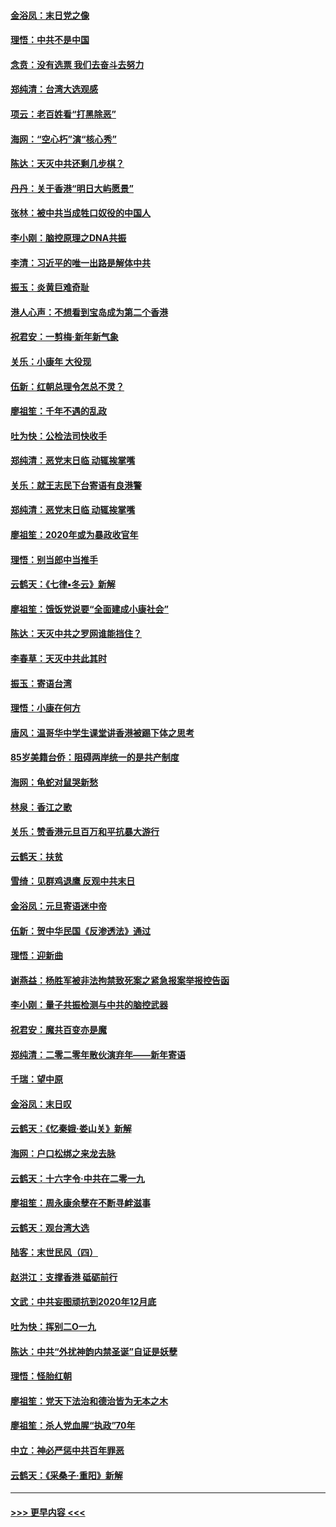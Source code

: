 #### [金浴凤：末日党之像](../pages/nsc993/n11787475.md?t=01122311) 
#### [理悟：中共不是中国](../pages/nsc993/n11787463.md?t=01122311) 
#### [念贲：没有选票  我们去奋斗去努力](../pages/nsc993/n11787398.md?t=01122311) 
#### [郑纯清：台湾大选观感](../pages/nsc993/n11786210.md?t=01122311) 
#### [项云：老百姓看“打黑除恶”](../pages/nsc993/n11785398.md?t=01122311) 
#### [海网：“空心朽”演“核心秀”](../pages/nsc993/n11783874.md?t=01122311) 
#### [陈达：天灭中共还剩几步棋？](../pages/nsc993/n11783719.md?t=01122311) 
#### [丹丹：关于香港“明日大屿愿景”](../pages/nsc993/n11783273.md?t=01122311) 
#### [张林：被中共当成牲口奴役的中国人](../pages/nsc993/n11782397.md?t=01122311) 
#### [李小刚：脑控原理之DNA共振](../pages/nsc993/n11780962.md?t=01122311) 
#### [李清：习近平的唯一出路是解体中共](../pages/nsc993/n11780866.md?t=01122311) 
#### [振玉：炎黄巨难奇耻](../pages/nsc993/n11779632.md?t=01122311) 
#### [港人心声：不想看到宝岛成为第二个香港](../pages/nsc993/n11778817.md?t=01122311) 
#### [祝君安：一剪梅‧新年新气象](../pages/nsc993/n11776340.md?t=01122311) 
#### [关乐：小康年 大役现](../pages/nsc993/n11774213.md?t=01122311) 
#### [伍新：红朝总理令怎总不灵？](../pages/nsc993/n11770813.md?t=01122311) 
#### [廖祖笙：千年不遇的乱政](../pages/nsc993/n11770373.md?t=01122311) 
#### [吐为快：公检法司快收手](../pages/nsc993/n11770359.md?t=01122311) 
#### [郑纯清：恶党末日临 动辄挨掌嘴](../pages/nsc993/n11769912.md?t=01122311) 
#### [关乐：就王志民下台寄语有良港警](../pages/nsc993/n11769903.md?t=01122311) 
#### [郑纯清：恶党末日临 动辄挨掌嘴](../pages/nsc993/n11769356.md?t=01122311) 
#### [廖祖笙：2020年或为暴政收官年](../pages/nsc993/n11768216.md?t=01122311) 
#### [理悟：别当郎中当推手](../pages/nsc993/n11768243.md?t=01122311) 
#### [云鹤天：《七律▪冬云》新解](../pages/nsc993/n11768204.md?t=01122311) 
#### [廖祖笙：饿饭党说要“全面建成小康社会”](../pages/nsc993/n11767482.md?t=01122311) 
#### [陈达：天灭中共之罗网谁能挡住？](../pages/nsc993/n11767465.md?t=01122311) 
#### [李春草：天灭中共此其时](../pages/nsc993/n11767452.md?t=01122311) 
#### [振玉：寄语台湾](../pages/nsc993/n11767432.md?t=01122311) 
#### [理悟：小康在何方](../pages/nsc993/n11767394.md?t=01122311) 
#### [唐风：温哥华中学生课堂讲香港被踢下体之思考](../pages/nsc993/n11766848.md?t=01122311) 
#### [85岁美籍台侨：阻碍两岸统一的是共产制度](../pages/nsc993/n11765043.md?t=01122311) 
#### [海网：龟蛇对鼠哭新愁](../pages/nsc993/n11764895.md?t=01122311) 
#### [林泉：香江之歌](../pages/nsc993/n11764415.md?t=01122311) 
#### [关乐：赞香港元旦百万和平抗暴大游行](../pages/nsc993/n11764382.md?t=01122311) 
#### [云鹤天：扶贫](../pages/nsc993/n11764245.md?t=01122311) 
#### [雪绮：见群鸡退鹰  反观中共末日](../pages/nsc993/n11762112.md?t=01122311) 
#### [金浴凤：元旦寄语迷中帝](../pages/nsc993/n11761788.md?t=01122311) 
#### [伍新：贺中华民国《反渗透法》通过](../pages/nsc993/n11761994.md?t=01122311) 
#### [理悟：迎新曲](../pages/nsc993/n11761152.md?t=01122311) 
#### [谢燕益：杨胜军被非法拘禁致死案之紧急报案举报控告函](../pages/nsc993/n11756134.md?t=01122311) 
#### [李小刚：量子共振检测与中共的脑控武器](../pages/nsc993/n11754518.md?t=01122311) 
#### [祝君安：魔共百变亦是魔](../pages/nsc993/n11754469.md?t=01122311) 
#### [郑纯清：二零二零年散伙演弃年——新年寄语](../pages/nsc993/n11754195.md?t=01122311) 
#### [千瑞：望中原](../pages/nsc993/n11754159.md?t=01122311) 
#### [金浴凤：末日叹](../pages/nsc993/n11752359.md?t=01122311) 
#### [云鹤天：《忆秦娥‧娄山关》新解](../pages/nsc993/n11752348.md?t=01122311) 
#### [海网：户口松绑之来龙去脉](../pages/nsc993/n11752328.md?t=01122311) 
#### [云鹤天：十六字令‧中共在二零一九](../pages/nsc993/n11752305.md?t=01122311) 
#### [廖祖笙：周永康余孽在不断寻衅滋事](../pages/nsc993/n11751013.md?t=01122311) 
#### [云鹤天：观台湾大选](../pages/nsc993/n11751007.md?t=01122311) 
#### [陆客：末世民风（四）](../pages/nsc993/n11749203.md?t=01122311) 
#### [赵洪江：支撑香港 砥砺前行](../pages/nsc993/n11748482.md?t=01122311) 
#### [文武：中共妄图顽抗到2020年12月底](../pages/nsc993/n11748446.md?t=01122311) 
#### [吐为快：挥别二O一九](../pages/nsc993/n11748411.md?t=01122311) 
#### [陈达：中共“外扰神韵内禁圣诞”自证是妖孽](../pages/nsc993/n11748226.md?t=01122311) 
#### [理悟：怪胎红朝](../pages/nsc993/n11748206.md?t=01122311) 
#### [廖祖笙：党天下法治和德治皆为无本之木](../pages/nsc993/n11748135.md?t=01122311) 
#### [廖祖笙：杀人党血腥“执政”70年](../pages/nsc993/n11745144.md?t=01122311) 
#### [中立：神必严惩中共百年罪恶](../pages/nsc993/n11744970.md?t=01122311) 
#### [云鹤天：《采桑子‧重阳》新解](../pages/nsc993/n11744948.md?t=01122311) 

----
#### [ >>> 更早内容 <<< ](../indexes/nsc993-earlier.md)
